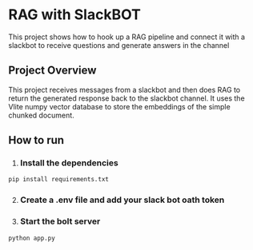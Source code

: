 # RAG with SlackBOT

This project shows how to hook up a RAG pipeline and connect it with a slackbot to receive questions and generate answers in the channel

## Project Overview

This project receives messages from a slackbot and then does RAG to return the generated response back to the slackbot channel. It uses the Vlite numpy vector database to store the embeddings of the simple chunked document.

## How to run

1. ### Install the dependencies

```bash
pip install requirements.txt
```

2. ### Create a .env file and add your slack bot oath token


3. ### Start the bolt server

```bash
python app.py
```